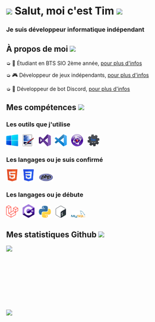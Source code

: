 <h1 style="vertical-align: top;"> <img src="https://cdn.discordapp.com/avatars/270903423371575296/a_9145baebb77b0e103daacd33f02561fc.gif?size=64"> Salut, moi c'est Tim <img src = "https://raw.githubusercontent.com/MartinHeinz/MartinHeinz/master/wave.gif" width = 50px> </h1>
<p align='center'>

</p>
<h3>
<div size='20px'> Je suis développeur informatique indépendant
</h3>
</div>

<h2> À propos de moi <img src="https://media.giphy.com/media/iY8CRBdQXODJSCERIr/giphy.gif" width="30px">
</h2>

➭ 💼 Étudiant en BTS SIO 2ème année, <a href="http://tim-req.ml" target="_blank">pour plus d'infos</a>

➭ 🎮 Développeur de jeux indépendants, <a href="http://strakygames.tk" target="_blank">pour plus d'infos</a>

➭ 🤖 Développeur de bot Discord, <a href="http://strakybot.tk" target="_blank">pour plus d'infos</a> 

<h2> Mes compétences <img src = "https://media2.giphy.com/media/QssGEmpkyEOhBCb7e1/giphy.gif?cid=ecf05e47a0n3gi1bfqntqmob8g9aid1oyj2wr3ds3mg700bl&rid=giphy.gif" width = 32px> </h2>

<div>

<h3>Les outils que j'utilise</h3>
  
<img src="Logos\Windows.png" width=32px>
  &nbsp;
<img src="Logos\Paint.Net.png" width=32px>
  &nbsp;
<img src="Logos\VisualStudio.png" width=32px>
  &nbsp;
<img src="Logos\VisualStudioCode.png" width=32px>
  &nbsp;
<img src="Logos\Clickteam.png" width=32px>
  &nbsp;
<img src="Logos\DiscordBotMaker.png" width=32px>
  
<h3>Les langages ou je suis confirmé</h3>
  
<img src="Logos\HTML.png" width=32px>
 &nbsp;
<img src="Logos\CSS.png" width=32px>
 &nbsp;
<img src="Logos\PHP.png" width=38px>
  
<h3>Les langages ou je débute</h3>
  
<img src="Logos\Laravel.png" width=32px>
  &nbsp;
<img src="Logos\Csharp.png" width=32px>
  &nbsp;
<img src="Logos\Python.png" width=32px>
  &nbsp;
<img src="Logos\Bash.png" width=32px>
  &nbsp;
<img src="Logos\MySQL.png" width=38px>
  
</div>

<h2> Mes statistiques Github <img src='https://i.imgur.com/yB5K8KI.gif' width='32px'> </h2>

<a href="https://github.com/Str4ky/github-readme-stats">
<img align="left" src="https://github-readme-stats.vercel.app/api?username=Str4ky&count_private=true&show_icons=true&theme=tokyonight" />
</a><br><br><br><br><br><br><br><br><br><br>
<a href="https://github.com/Str4ky/convoychat">
<img align="center" src="https://github-readme-stats.vercel.app/api/top-langs/?username=Str4ky&theme=tokyonight" />
</a>
